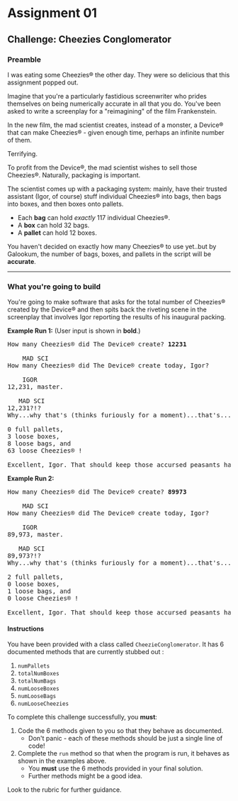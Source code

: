 # Assignment 01

## Challenge: Cheezies Conglomerator

### Preamble

I was eating some Cheezies&reg; the other day. They were so delicious that this assignment popped out.

Imagine that you're a particularly fastidious screenwriter who prides themselves on being numerically accurate in all that you do. You've been asked to write a screenplay for a "reimagining" of the film Frankenstein.

In the new film, the mad scientist creates, instead of a monster, a Device&reg; that can make Cheezies&reg; - given enough time, perhaps an infinite number of them.

Terrifying.

To profit from the Device&reg;, the mad scientist wishes to sell those Cheezies&reg;. Naturally, packaging is important.

The scientist comes up with a packaging system: mainly, have their trusted assistant (Igor, of course) stuff individual Cheezies&reg; into bags, then bags into boxes, and then boxes onto pallets.

- Each **bag** can hold _exactly_ 117 individual Cheezies&reg;.
- A **box** can hold 32 bags.
- A **pallet** can hold 12 boxes.

You haven't decided on exactly how many Cheezies&reg; to use yet..but by Galookum, the number of bags, boxes, and pallets in the script will be **accurate**.

---

### What you're going to build

You're going to make software that asks for the total number of Cheezies&reg; created by the Device&reg; and then spits back the riveting scene in the screenplay that involves Igor reporting the results of his inaugural packing.

**Example Run 1:**
(User input is shown in **bold**.)

<pre>
How many Cheezies® did The Device® create? <b>12231</b>

    MAD SCI
How many Cheezies® did The Device® create today, Igor?

    IGOR
12,231, master.

   MAD SCI
12,231?!?
Why...why that's (thinks furiously for a moment)...that's...

0 full pallets,
3 loose boxes,
8 loose bags, and
63 loose Cheezies® !

Excellent, Igor. That should keep those accursed peasants happy.
</pre>

**Example Run 2:**

<pre>
How many Cheezies® did The Device® create? <b>89973</b>

    MAD SCI
How many Cheezies® did The Device® create today, Igor?

    IGOR
89,973, master.

   MAD SCI
89,973?!?
Why...why that's (thinks furiously for a moment)...that's...

2 full pallets,
0 loose boxes,
1 loose bags, and
0 loose Cheezies® !

Excellent, Igor. That should keep those accursed peasants happy.
</pre>

#### Instructions

You have been provided with a class called `CheezieConglomerator`. It has 6 documented methods that are currently stubbed out :

1. `numPallets`
2. `totalNumBoxes`
3. `totalNumBags`
4. `numLooseBoxes`
5. `numLooseBags`
6. `numLooseCheezies`

To complete this challenge successfully, you **must**:

1. Code the 6 methods given to you so that they behave as documented.
   - Don't panic - each of these methods should be just a single line of code!
2. Complete the `run` method so that when the program is run, it behaves as shown in the examples above.
   - You **must** use the 6 methods provided in your final solution.
   - Further methods might be a good idea.

Look to the rubric for further guidance.
